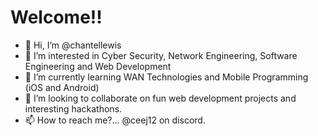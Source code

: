 # Welcome!!
- 👋 Hi, I’m @chantellewis
- 👀 I’m interested in Cyber Security, Network Engineering, Software Engineering and Web Development
- 🌱 I’m currently learning WAN Technologies and Mobile Programming (iOS and Android)
- 💞️ I’m looking to collaborate on fun web development projects and interesting hackathons.
- 📫 How to reach me?... @ceej12 on discord.

<!---
chantellewis/chantellewis is a ✨ special ✨ repository because its `README.md` (this file) appears on your GitHub profile.
You can click the Preview link to take a look at your changes.
--->
